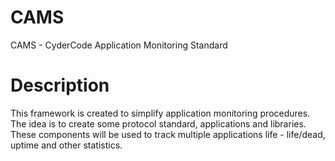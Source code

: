 # CAMS
CAMS - CyderCode Application Monitoring Standard

# Description
This framework is created to simplify application monitoring procedures. 
The idea is to create some protocol standard, applications and libraries. These components will be used to track multiple applications life - life/dead, uptime and other statistics.
